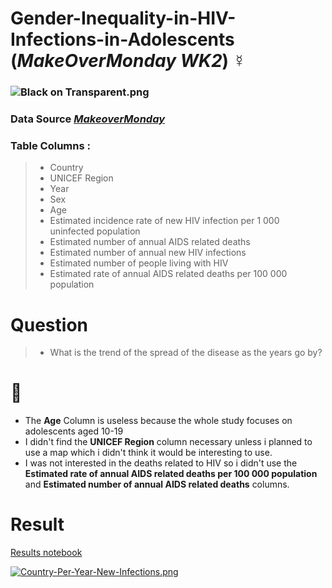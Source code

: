 # Gender-Inequality-in-HIV-Infections-in-Adolescents (_MakeOverMonday WK2_) ☿️
### ![Black on Transparent.png](https://view.dwcontent.com/file_view/makeovermonday/2021w2/Black%20on%20Transparent.png?auth=eyJhbGciOiJIUzUxMiJ9.eyJzdWIiOiJwcm9kLXVzZXItY2xpZW50OmxhZ29tLXFiIiwiaXNzIjoiYWdlbnQ6bGFnb20tcWI6OmVlMjhmOTZhLTZmMGYtNDNhNS05NTA4LTZiYzE4M2FhZDI4ZSIsImlhdCI6MTYxMTA1MDM1OCwicm9sZSI6WyJ1c2VyIiwidXNlcl9hcGlfYWRtaW4iLCJ1c2VyX2FwaV9lbnRlcnByaXNlX2FkbWluIiwidXNlcl9hcGlfcmVhZCIsInVzZXJfYXBpX3dyaXRlIl0sImdlbmVyYWwtcHVycG9zZSI6ZmFsc2UsInVybCI6ImViNGYwNmJkZjcyMTg2MDg1YzMyMmNlNmUxODQ4YjdhMjgxZWY5NGUifQ.WstV56e9rX8rqD-ARzHjZHj0bksq1y5oKmZxsq5Ju1aKIdXT9R-DkEzE8gnKswAFOTJCdouoC6vNERPD2nREPg)

### Data Source [_MakeoverMonday_](https://data.world/makeovermonday/2021w2) 


### Table Columns : 
> - Country
> - UNICEF Region
> - Year 
> - Sex 
> - Age
> - Estimated incidence rate of new HIV infection per 1 000 uninfected population 
> - Estimated number of annual AIDS related deaths
> - Estimated number of annual new HIV infections
> - Estimated number of people living with HIV
> - Estimated rate of annual AIDS related deaths  per 100 000 population

# Question
> -  What is the trend of the spread of the disease as the years go by? 

# 📝 
- The **Age** Column is useless because the whole study focuses on adolescents aged 10-19
- I didn't find the **UNICEF Region** column necessary unless i planned to use a map which i didn't think it would be interesting to use.
- I was not interested in the deaths related to HIV so i didn't use the **Estimated rate of annual AIDS related deaths  per 100 000 population** and **Estimated number of annual AIDS related deaths** columns.

# Result
[Results notebook](https://nbviewer.jupyter.org/github/lagom-QB/Gender-Inequality-in-HIV-Infections-in-Adolescents/blob/main/Gender%20Inequality%20and%20HIV%20in%20SubSaharan%20Africa.ipynb)

[![Country-Per-Year-New-Infections.png](https://i.postimg.cc/QMX2fmvq/Country-Per-Year-New-Infections.png)](https://nbviewer.jupyter.org/github/lagom-QB/Gender-Inequality-in-HIV-Infections-in-Adolescents/blob/main/Gender%20Inequality%20and%20HIV%20in%20SubSaharan%20Africa.ipynb)
